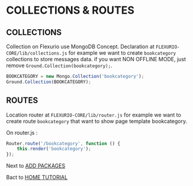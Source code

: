 # COLLECTIONS & ROUTES


## COLLECTIONS

Collection on Flexurio use MongoDB Concept. Declaration at `FLEXURIO-CORE/lib/collections.js` for example we want to create `bookcategory` collections to store messages data.
if you want NON OFFLINE MODE, just remove `Ground.Collection(bookcategory);`.

```javascript
BOOKCATEGORY = new Mongo.Collection('bookcategory');
Ground.Collection(BOOKCATEGORY);
```

## ROUTES
Location router at `FLEXURIO-CORE/lib/router.js` for example we want to create route `bookcategory` that want to show page template bookcategory.

On router.js :
```javascript
Router.route('/bookcategory', function () {
    this.render('bookcategory');
});
```



Next to [ADD PACKAGES](https://vneu.github.io/FLEXURIO-CLI/doc/server_addpackages)

Bact to [HOME TUTORIAL](https://vneu.github.io/FLEXURIO-CLI)
